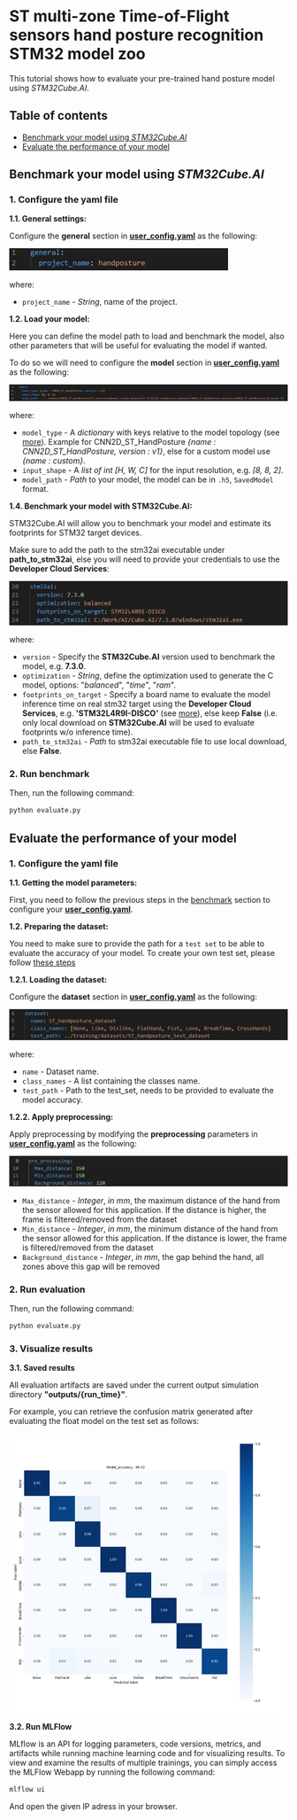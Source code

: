 # ST multi-zone Time-of-Flight sensors hand posture recognition STM32 model zoo

This tutorial shows how to evaluate your pre-trained hand posture model using *STM32Cube.AI*.

## Table of contents

* <a href='#benchmark'>Benchmark your model using *STM32Cube.AI*</a><br>
* <a href='#Evaluate'>Evaluate the performance of your model</a><br>


## Benchmark your model using *STM32Cube.AI*
<a id='benchmark'></a>

### **1. Configure the yaml file**
**1.1. General settings:**

Configure the **general** section in **[user_config.yaml](user_config.yaml)** as the following:


![plot](./doc/img/general_config.JPG)

where:

- `project_name` - *String*, name of the project.

**1.2. Load your model:**

Here you can define the model path to load and benchmark the model, also other parameters that will be useful for evaluating the model if wanted.

To do so we will need to configure the **model** section in **[user_config.yaml](user_config.yaml)** as the following:

![plot](./doc/img/model_config.JPG)

where:

- `model_type` - A *dictionary* with keys relative to the model topology (see [more](../training/doc/models.json)). Example for CNN2D_ST_HandPosture *{name : CNN2D_ST_HandPosture, version : v1}*, else for a custom model use *{name : custom}*.
- `input_shape` -  A *list of int* *[H, W, C]* for the input resolution, e.g. *[8, 8, 2]*.
- `model_path` - *Path* to your model, the model can be in `.h5`, `SavedModel` format.

**1.4. Benchmark your model with STM32Cube.AI:**

STM32Cube.AI will allow you to benchmark your model and estimate its footprints for STM32 target devices.

Make sure to add the path to the stm32ai executable under **path_to_stm32ai**, else you will need to provide your credentials to use the **Developer Cloud Services**:

![plot](./doc/img/cubeai_config.JPG)

where:
- `version` - Specify the **STM32Cube.AI** version used to benchmark the model, e.g. **7.3.0**.
- `optimization` - *String*, define the optimization used to generate the C model, options: "*balanced*", "*time*", "*ram*".
- `footprints_on_target` - Specify a board name to evaluate the model inference time on real stm32 target using the **Developer Cloud Services**, e.g. **'STM32L4R9I-DISCO'** (see [more](../training/doc/models.json)), else keep **False** (i.e. only local download on **STM32Cube.AI** will be used to evaluate footprints w/o inference time).
- `path_to_stm32ai` - *Path* to stm32ai executable file to use local download, else **False**.

### **2. Run benchmark**

Then, run the following command:


```bash
python evaluate.py
```

## Evaluate the performance of your model
<a id='Evaluate'></a>

### **1. Configure the yaml file**

**1.1. Getting the model parameters:**


First, you need to follow the previous steps in the [benchmark](#benchmark) section to configure your **[user_config.yaml](user_config.yaml)**.

**1.2. Preparing the dataset:**

You need to make sure to provide the path for a `test set` to be able to evaluate the accuracy of your model. To create your own test set, please follow [these steps](../training/README.md#create-your-st-tof-dataset)

**1.2.1. Loading the dataset:**

Configure the **dataset** section in **[user_config.yaml](user_config.yaml)** as the following:

![plot](./doc/img/dataset_config.JPG)

where:

- `name` - Dataset name.
- `class_names` - A list containing the classes name.
- `test_path` - Path to the test_set, needs to be provided to evaluate the model accuracy.

**1.2.2. Apply preprocessing:**

Apply preprocessing by modifying the **preprocessing** parameters in **[user_config.yaml](user_config.yaml)** as the following:

![plot](./doc/img/data_prepro.JPG)

- `Max_distance` - *Integer*, *in mm*, the maximum distance of the hand from the sensor allowed for this application. If the distance is higher, the frame is filtered/removed from the dataset
- `Min_distance` - *Integer*, *in mm*, the minimum distance of the hand from the sensor allowed for this application. If the distance is lower, the frame is filtered/removed from the dataset
- `Background_distance` - *Integer*, *in mm*, the gap behind the hand, all zones above this gap will be removed


### **2. Run evaluation**

Then, run the following command:

```bash
python evaluate.py
```

### **3. Visualize results**

**3.1. Saved results**

All evaluation artifacts are saved under the current output simulation directory **"outputs/{run_time}"**.

For example, you can retrieve the confusion matrix generated after evaluating the float model on the test set as follows:

![plot](./doc/img/float_model_confusion_matrix.JPG)

**3.2. Run MLFlow**

MLflow is an API for logging parameters, code versions, metrics, and artifacts while running machine learning code and for visualizing results.
To view and examine the results of multiple trainings, you can simply access the MLFlow Webapp by running the following command:

```bash
mlflow ui
```
And open the given IP adress in your browser.